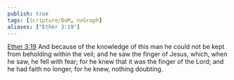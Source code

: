 ```yaml
---
publish: true
tags: [Scripture/BoM, noGraph]
aliases: ["Ether 3:19"]
---
```

[Ether 3:19](https://churchofjesuschrist.org/study/scriptures/bofm/ether/3?lang=eng&id=p19#p19) And because of the knowledge of this man he could not be kept from beholding within the veil; and he saw the finger of Jesus, which, when he saw, he fell with fear; for he knew that it was the finger of the Lord; and he had faith no longer, for he knew, nothing doubting.
